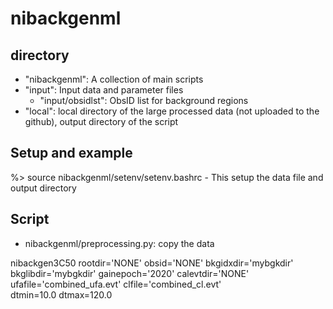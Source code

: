 # nibackgenml

## directory 
- "nibackgenml": A collection of main scripts
- "input": Input data and parameter files 
	- "input/obsidlst": ObsID list for background regions 
- "local": local directory of the large processed data (not uploaded to the github), output directory of the script

## Setup and example
%> source nibackgenml/setenv/setenv.bashrc
	- This setup the data file and output directory

## Script 
- nibackgenml/preprocessing.py: copy the data 


 nibackgen3C50 rootdir='NONE' obsid='NONE'  bkgidxdir='mybgkdir' \
  bkglibdir='mybgkdir' gainepoch='2020' calevtdir='NONE' \
  ufafile='combined_ufa.evt' clfile='combined_cl.evt' \
  dtmin=10.0 dtmax=120.0

